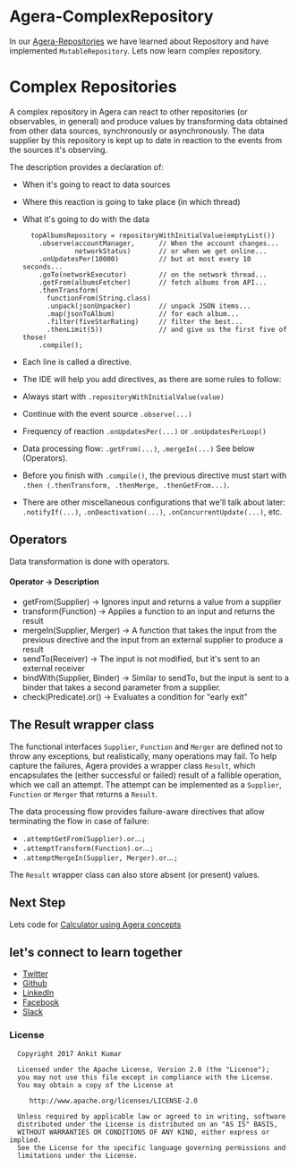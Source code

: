 # Agera-ComplexRepository

In our [Agera-Repositories](https://github.com/AnkitDroidGit/Agera-Repositories) we have learned about Repository and have implemented `MutableRepository`.
Lets now learn complex repository.


# Complex Repositories

A complex repository in Agera can react to other repositories (or observables, in general) and produce values by transforming data obtained from other data sources, synchronously or asynchronously. The data supplier by this repository is kept up to date in reaction to the events from the sources it's observing.

The description provides a declaration of:

- When it's going to react to data sources
- Where this reaction is going to take place (in which thread)
- What it's going to do with the data

        topAlbumsRepository = repositoryWithInitialValue(emptyList())
          .observe(accountManager,      // When the account changes...
                   networkStatus)       // or when we get online...
          .onUpdatesPer(10000)          // but at most every 10 seconds...
          .goTo(networkExecutor)        // on the network thread...
          .getFrom(albumsFetcher)       // fetch albums from API...
          .thenTransform(                   
            functionFrom(String.class)
            .unpack(jsonUnpacker)       // unpack JSON items...
            .map(jsonToAlbum)           // for each album...
            .filter(fiveStarRating)     // filter the best...
            .thenLimit(5))              // and give us the first five of those!
          .compile();
          
- Each line is called a directive.
- The IDE will help you add directives, as there are some rules to follow:
- Always start with `.repositoryWithInitialValue(value)`
- Continue with the event source `.observe(...)`
- Frequency of reaction `.onUpdatesPer(...)` or `.onUpdatesPerLoop()`
- Data processing flow: `.getFrom(...)`, `.mergeIn(...)` See below (Operators).
- Before you finish with `.compile()`, the previous directive must start with `.then (.thenTransform, .thenMerge, .thenGetFrom...)`.
- There are other miscellaneous configurations that we'll talk about later: `.notifyIf(...)`, `.onDeactivation(...)`, `.onConcurrentUpdate(...)`, etc.



## Operators

Data transformation is done with operators.

#### Operator  -> Description

- getFrom(Supplier) -> Ignores input and returns a value from a supplier
- transform(Function) -> Applies a function to an input and returns the result
- mergeIn(Supplier, Merger) -> A function that takes the input from the previous directive and the input from an external supplier to produce a result
- sendTo(Receiver) -> The input is not modified, but it's sent to an external receiver
- bindWith(Supplier, Binder) -> Similar to sendTo, but the input is sent to a binder that takes a second parameter from a supplier.
- check(Predicate).or() -> Evaluates a condition for "early exit"


## The Result wrapper class

The functional interfaces `Supplier`, `Function` and `Merger` are defined not to throw any exceptions, but realistically, many operations may fail. To help capture the failures, Agera provides a wrapper class `Result`, which encapsulates the (either successful or failed) result of a fallible operation, which we call an attempt. The attempt can be implemented as a `Supplier`, `Function` or `Merger` that returns a `Result`.

The data processing flow provides failure-aware directives that allow terminating the flow in case of failure:

- `.attemptGetFrom(Supplier).or`...`;`
- `.attemptTransform(Function).or`...`;`
- `.attemptMergeIn(Supplier, Merger).or`...`;`

The `Result` wrapper class can also store absent (or present) values.

## Next Step

Lets code for [Calculator using Agera concepts](https://github.com/AnkitDroidGit/Agera-CalculatorExample) 


## let's connect to learn together
  - [Twitter](https://twitter.com/KumarAnkitRKE)
  - [Github](https://github.com/AnkitDroidGit)
  - [LinkedIn](https://www.linkedin.com/in/kumarankitkumar/)
  - [Facebook](https://www.facebook.com/freeankit)
  - [Slack](https://ankitdroid.slack.com)

  
  
  ### License
  
      Copyright 2017 Ankit Kumar
      
      Licensed under the Apache License, Version 2.0 (the "License");
      you may not use this file except in compliance with the License.
      You may obtain a copy of the License at
  
         http://www.apache.org/licenses/LICENSE-2.0
  
      Unless required by applicable law or agreed to in writing, software
      distributed under the License is distributed on an "AS IS" BASIS,
      WITHOUT WARRANTIES OR CONDITIONS OF ANY KIND, either express or implied.
      See the License for the specific language governing permissions and
      limitations under the License.